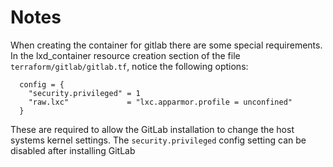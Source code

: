 # Notes

When creating the container for gitlab there are some special requirements. In the lxd_container resource creation section of the file `terraform/gitlab/gitlab.tf`, notice the following options:

```
  config = {
    "security.privileged" = 1
    "raw.lxc"             = "lxc.apparmor.profile = unconfined"
  }
```

These are required to allow the GitLab installation to change the host systems kernel settings. The `security.privileged` config setting can be disabled after installing GitLab
